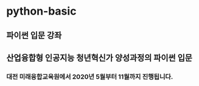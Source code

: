 # python-basic

## 파이썬 입문 강좌
## 산업융합형 인공지능 청년혁신가 양성과정의 파이썬 입문 
### 대전 미래융합교육원에서 2020년 5월부터 11월까지 진행됩니다.
